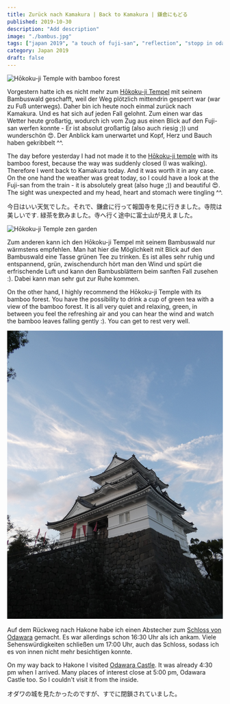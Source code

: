 ```yaml
---
title: Zurück nach Kamakura | Back to Kamakura | 鎌倉にもどる
published: 2019-10-30
description: "Add description"
image: "./bambus.jpg"
tags: ["japan 2019", "a touch of fuji-san", "reflection", "stopp in odawara"]
category: Japan 2019
draft: false
---
```


![Hōkoku-ji Temple with bamboo forest](./bambus.jpg)

Vorgestern hatte ich es nicht mehr zum <a href="https://houkokuji.or.jp/" target="_blank" rel="noopener noreferrer">Hōkoku-ji Tempel</a> mit seinem Bambuswald geschafft, weil der Weg plötzlich mittendrin gesperrt war (war zu Fuß unterwegs). Daher bin ich heute noch einmal zurück nach Kamakura. Und es hat sich auf jeden Fall gelohnt. Zum einen war das Wetter heute großartig, wodurch ich vom Zug aus einen Blick auf den Fuji-san werfen konnte - Er ist absolut großartig (also auch riesig ;)) und wunderschön :heart_eyes:. Der Anblick kam unerwartet und Kopf, Herz und Bauch haben gekribbelt ^^.

The day before yesterday I had not made it to the <a href="https://houkokuji.or.jp/" target="_blank" rel="noopener noreferrer">Hōkoku-ji temple</a> with its bamboo forest, because the way was suddenly closed (I was walking). Therefore I went back to Kamakura today. And it was worth it in any case. On the one hand the weather was great today, so I could have a look at the Fuji-san from the train - it is absolutely great (also huge ;)) and beautiful :heart_eyes:. The sight was unexpected and my head, heart and stomach were tingling ^^.

今日はいい天気でした。それで、鎌倉に行って報国寺を見に行きました。寺院は美しいです. 緑茶を飲みました。寺へ行く途中に富士山が見えました。

![Hōkoku-ji Temple zen garden](./zen.jpg)

Zum anderen kann ich den Hōkoku-ji Tempel mit seinem Bambuswald nur wärmstens empfehlen. Man hat hier die Möglichkeit mit Blick auf den Bambuswald eine Tasse grünen Tee zu trinken. Es ist alles sehr ruhig und entspannend, grün, zwischendurch hört man den Wind und spürt die erfrischende Luft und kann den Bambusblättern beim sanften Fall zusehen :). Dabei kann man sehr gut zur Ruhe kommen. 

On the other hand, I highly recommend the Hōkoku-ji Temple with its bamboo forest.
You have the possibility to drink a cup of green tea with a view of the bamboo forest. It is all very quiet and relaxing, green, in between you feel the refreshing air and you can hear the wind and watch the bamboo leaves falling gently :). You can get to rest very well. 

![Odawara Castle](./castle.jpg)

Auf dem Rückweg nach Hakone habe ich einen Abstecher zum <a href="https://odawaracastle.com/" target="_blank" rel="noopener noreferrer">Schloss von Odawara</a> gemacht. Es war allerdings schon 16:30 Uhr als ich ankam. Viele Sehenswürdigkeiten schließen um 17:00 Uhr, auch das Schloss, sodass ich es von innen nicht mehr besichtigen konnte. 

On my way back to Hakone I visited <a href="https://odawaracastle.com/" target="_blank" rel="noopener noreferrer">Odawara Castle</a>. It was already 4:30 pm when I arrived. Many places of interest close at 5:00 pm, Odawara Castle too. So I couldn't visit it from the inside. 

オダワの城を見たかったのですが、すでに閉鎖されていました。
